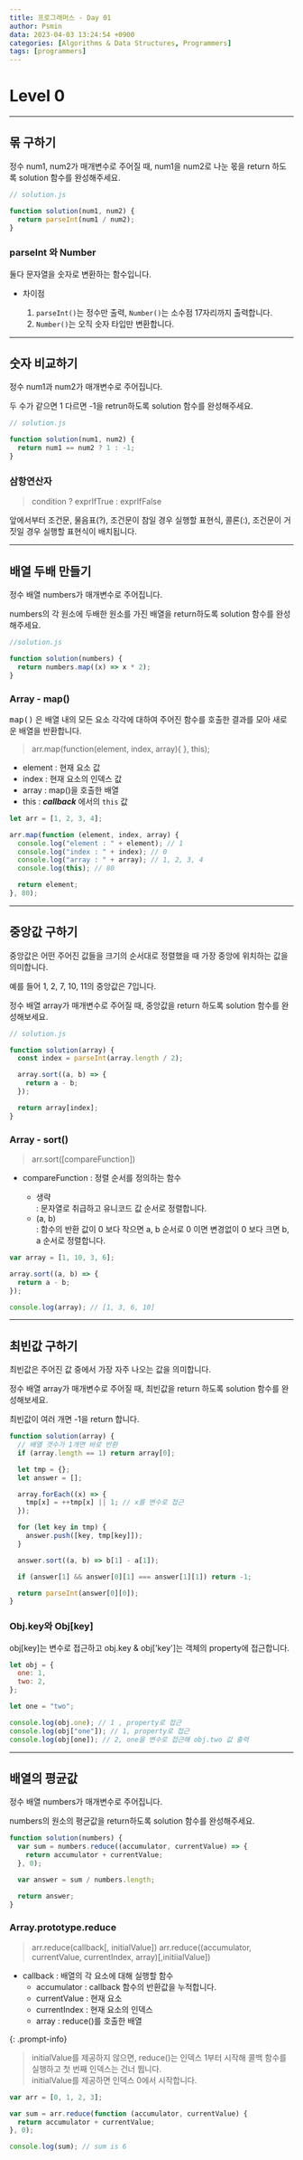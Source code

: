 ```yaml
---
title: 프로그래머스 - Day 01
author: Psmin
data: 2023-04-03 13:24:54 +0900
categories: [Algorithms & Data Structures, Programmers]
tags: [programmers]
---
```


# Level 0

---

## 몪 구하기

정수 num1, num2가 매개변수로 주어질 때, num1을 num2로 나눈 몫을 return 하도록 solution 함수를 완성해주세요.

```js
// solution.js

function solution(num1, num2) {
  return parseInt(num1 / num2);
}
```

### parseInt 와 Number

둘다 문자열을 숫자로 변환하는 함수입니다.

- 차이점

  1. `parseInt()`는 정수만 출력, `Number()`는 소수점 17자리까지 출력합니다.
  2. `Number()`는 오직 숫자 타입만 변환합니다.

---

## 숫자 비교하기

정수 num1과 num2가 매개변수로 주어집니다.

두 수가 같으면 1 다르면 -1을 retrun하도록 solution 함수를 완성해주세요.

```js
// solution.js

function solution(num1, num2) {
  return num1 == num2 ? 1 : -1;
}
```

### 삼항연산자

> condition ? exprIfTrue : exprIfFalse

앞에서부터 조건문, 물음표(?), 조건문이 참일 경우 실행할 표현식, 콜론(:), 조건문이 거짓일 경우 실행할 표현식이 배치됩니다.

---

## 배열 두배 만들기

정수 배열 numbers가 매개변수로 주어집니다.

numbers의 각 원소에 두배한 원소를 가진 배열을 return하도록 solution 함수를 완성해주세요.

```js
//solution.js

function solution(numbers) {
  return numbers.map((x) => x * 2);
}
```

### Array - map()

<kbd>map()</kbd> 은 배열 내의 모든 요소 각각에 대하여 주어진 함수를 호출한 결과를 모아 새로운 배열을 반환합니다.

> arr.map(function(element, index, array){ }, this);

- element : 현재 요소 값
- index : 현재 요소의 인덱스 값
- array : map()을 호출한 배열
- this : **_callback_** 에서의 `this` 값

```js
let arr = [1, 2, 3, 4];

arr.map(function (element, index, array) {
  console.log("element : " + element); // 1
  console.log("index : " + index); // 0
  console.log("array : " + array); // 1, 2, 3, 4
  console.log(this); // 80

  return element;
}, 80);
```

---

## 중앙값 구하기

중앙값은 어떤 주어진 값들을 크기의 순서대로 정렬했을 때 가장 중앙에 위치하는 값을 의미합니다.

예를 들어 1, 2, 7, 10, 11의 중앙값은 7입니다.

정수 배열 array가 매개변수로 주어질 때, 중앙값을 return 하도록 solution 함수를 완성해보세요.

```js
// solution.js

function solution(array) {
  const index = parseInt(array.length / 2);

  array.sort((a, b) => {
    return a - b;
  });

  return array[index];
}
```

### Array - sort()

> arr.sort([compareFunction])

- compareFunction : 정렬 순서를 정의하는 함수

  - 생략  
    : 문자열로 취급하고 유니코드 값 순서로 정렬합니다.
  - (a, b)  
    : 함수의 반환 값이 0 보다 작으면 a, b 순서로 0 이면 변경없이 0 보다 크면 b, a 순서로 정렬합니다.

```js
var array = [1, 10, 3, 6];

array.sort((a, b) => {
  return a - b;
});

console.log(array); // [1, 3, 6, 10]
```

---

## 최빈값 구하기

최빈값은 주어진 값 중에서 가장 자주 나오는 값을 의미합니다.

정수 배열 array가 매개변수로 주어질 때, 최빈값을 return 하도록 solution 함수를 완성해보세요.

최빈값이 여러 개면 -1을 return 합니다.

```js
function solution(array) {
  // 배열 갯수가 1개면 바로 반환
  if (array.length == 1) return array[0];

  let tmp = {};
  let answer = [];

  array.forEach((x) => {
    tmp[x] = ++tmp[x] || 1; // x를 변수로 접근
  });

  for (let key in tmp) {
    answer.push([key, tmp[key]]);
  }

  answer.sort((a, b) => b[1] - a[1]);

  if (answer[1] && answer[0][1] === answer[1][1]) return -1;

  return parseInt(answer[0][0]);
}
```

### Obj.key와 Obj[key]

obj[key]는 변수로 접근하고 obj.key & obj['key']는 객체의 property에 접근합니다.

```js
let obj = {
  one: 1,
  two: 2,
};

let one = "two";

console.log(obj.one); // 1 , property로 접근
console.log(obj["one"]); // 1, property로 접근
console.log(obj[one]); // 2, one을 변수로 접근해 obj.two 값 출력
```

---

## 배열의 평균값

정수 배열 numbers가 매개변수로 주어집니다.

numbers의 원소의 평균값을 return하도록 solution 함수를 완성해주세요.

```js
function solution(numbers) {
  var sum = numbers.reduce((accumulator, currentValue) => {
    return accumulator + currentValue;
  }, 0);

  var answer = sum / numbers.length;

  return answer;
}
```

### Array.prototype.reduce

> arr.reduce(callback[, initialValue])
> arr.reduce((accumulator, currentValue, currentIndex, array)[,initiialValue])

- callback : 배열의 각 요소에 대해 실행할 함수
  - accumulator : callback 함수의 반환값을 누적합니다.
  - currentValue : 현재 요소
  - currentIndex : 현재 요소의 인덱스
  - array : reduce()를 호출한 배열

{: .prompt-info}

> initialValue를 제공하지 않으면, reduce()는 인덱스 1부터 시작해 콜백 함수를 실행하고 첫 번째 인덱스는 건너 뜁니다.  
> initialValue를 제공하면 인덱스 0에서 시작합니다.

```js
var arr = [0, 1, 2, 3];

var sum = arr.reduce(function (accumulator, currentValue) {
  return accumulator + currentValue;
}, 0);

console.log(sum); // sum is 6
```
